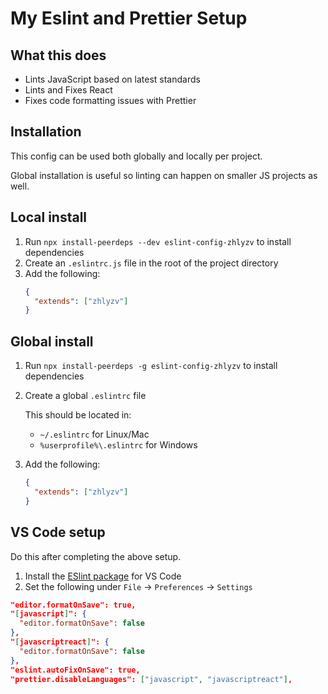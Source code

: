 # My Eslint and Prettier Setup

## What this does

- Lints JavaScript based on latest standards
- Lints and Fixes React
- Fixes code formatting issues with Prettier

## Installation

This config can be used both globally and locally per project.

Global installation is useful so linting can happen on smaller JS projects as well.

## Local install

1. Run `npx install-peerdeps --dev eslint-config-zhlyzv` to install dependencies
2. Create an `.eslintrc.js` file in the root of the project directory
3. Add the following:
   ```json
   {
     "extends": ["zhlyzv"]
   }
   ```

## Global install

1. Run `npx install-peerdeps -g eslint-config-zhlyzv` to install dependencies
2. Create a global `.eslintrc` file

   This should be located in:

   - `~/.eslintrc` for Linux/Mac
   - `%userprofile%\.eslintrc` for Windows

3. Add the following:
   ```json
   {
     "extends": ["zhlyzv"]
   }
   ```

## VS Code setup

Do this after completing the above setup.

1. Install the [ESlint package]('https://marketplace.visualstudio.com/items?itemName=dbaeumer.vscode-eslint') for VS Code
2. Set the following under `File` -> `Preferences` -> `Settings`

```json
"editor.formatOnSave": true,
"[javascript]": {
  "editor.formatOnSave": false
},
"[javascriptreact]": {
  "editor.formatOnSave": false
},
"eslint.autoFixOnSave": true,
"prettier.disableLanguages": ["javascript", "javascriptreact"],
```
